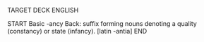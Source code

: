 TARGET DECK
ENGLISH

START
Basic
-ancy
Back: suffix forming nouns denoting a quality (constancy) or state (infancy). [latin -antia]
END
